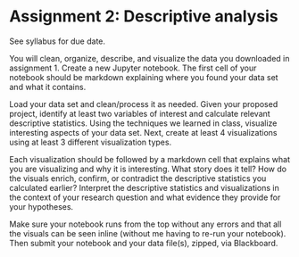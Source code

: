 # Assignment 2: Descriptive analysis

See syllabus for due date.

You will clean, organize, describe, and visualize the data you downloaded in assignment 1. Create a new Jupyter notebook. The first cell of your notebook should be markdown explaining where you found your data set and what it contains.

Load your data set and clean/process it as needed. Given your proposed project, identify at least two variables of interest and calculate relevant descriptive statistics. Using the techniques we learned in class, visualize interesting aspects of your data set. Next, create at least 4 visualizations using at least 3 different visualization types.

Each visualization should be followed by a markdown cell that explains what you are visualizing and why it is interesting. What story does it tell? How do the visuals enrich, confirm, or contradict the descriptive statistics you calculated earlier? Interpret the descriptive statistics and visualizations in the context of your research question and what evidence they provide for your hypotheses.

Make sure your notebook runs from the top without any errors and that all the visuals can be seen inline (without me having to re-run your notebook). Then submit your notebook and your data file(s), zipped, via Blackboard.
